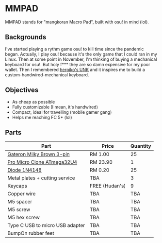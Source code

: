 # MMPAD

MMPAD stands for "mangkoran Macro Pad", built with osu! in mind (lol).

## Backgrounds

I've started playing a rythm game osu! to kill time since the pandemic began.
Actually, I play osu! because it's the only game that I could ran in my Linux.
Then at some point in November, I'm thinking of buying a mechanical keyboard for osu!.
But holy f\*\*\* they are so damn expensive for my poor wallet. Then I remembered [herpiko's UNK](https://github.com/herpiko/unk)
and it inspires me to build a custom-handwired-mechanical keyboard.

## Objectives

- As cheap as possible
- Fully customizable (I mean, it's handwired)
- Compact, ideal for travelling (mobile gamer gang)
- Helps me reaching FC 5\* (lol)

## Parts
| Part | Price | Quantity |
| ---- | ----- | -------- |
| [Gateron Milky Brown 3-pin](https://shopee.com.my/product/79025026/5655361769) | RM 1.00 | 25 |
| [Pro Micro Clone ATmega32U4](https://shopee.com.my/product/33091591/2627005825) | RM 23.90 | 1 |
| [Diode 1N4148](https://shopee.com.my/product/23949362/861826364) | RM 0.20 | 25 |
| Metal plates + cutting service | TBA | 3 |
| Keycaps | FREE (Hudan's) | 9 |
| Copper wire | TBA | TBA |
| M5 spacer | TBA | TBA |
| M5 screw | TBA | TBA |
| M5 hex screw | TBA | TBA |
| Type C USB to micro USB adapter | TBA | TBA |
| BumpOn rubber feet | TBA | TBA |











































